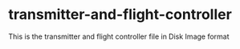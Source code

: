 # transmitter-and-flight-controller
This is the transmitter and flight controller file in Disk Image format
